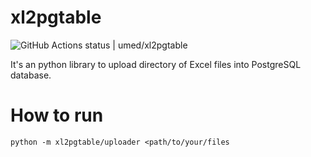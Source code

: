 # xl2pgtable

![GitHub Actions status | umed/xl2pgtable](https://github.com/umed/xl2pgtable/workflows/Python%20package/badge.svg)

It's an python library to upload directory of Excel files into PostgreSQL database.

# How to run

```
python -m xl2pgtable/uploader <path/to/your/files
```
